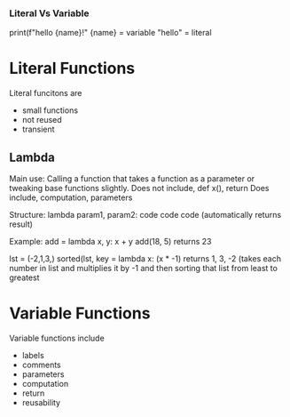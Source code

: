 ### Literal Vs Variable
print(f"hello {name}!"
	{name} = variable
	"hello" = literal

# Literal Functions


Literal funcitons are
- small functions
- not reused
- transient
## Lambda
Main use: Calling a function that takes a function as a parameter or tweaking base functions slightly.
Does not include, def x(), return 
Does include, computation, parameters

Structure:
lambda param1, param2:
	code
	code
	code
(automatically returns result)

Example:
add = lambda x, y: x + y
add(18, 5)
	returns 23

lst = (-2,1,3,)
sorted(lst, key = lambda x: (x * -1)
	returns 1, 3, -2
	(takes each number in list and multiplies it by -1 and then sorting that list from least to greatest

# Variable Functions
Variable functions include
- labels
- comments
- parameters
- computation
- return
- reusability



